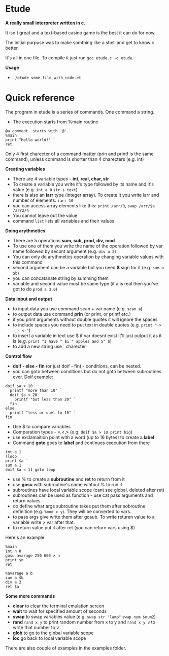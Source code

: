 # Etude
**A really small interpreter written in c.**


It isn't great and a text-based casino game is the best it can do for now.

The initial purpuse was to make somthing like a shell and get to know c better.

It's all in one file. To compile it just run `gcc etude.c -o etude`.

**Usage**
+ `./etude some_file_with_code.et`

# Quick reference
The program in etude is a series of commands. One command a string.
+ The execution starts from %main routine
```
@a comment. starts with '@'.
%main
print "Hello world!" `
ret
```

Only 4 first charecter of a command matter (prin and printf is the same command), unless command is shorter than 4 charecters (e.g. int)

**Creating variables**
+ There are 4 variable types - **int, real, char, str**
+ To create a variable you write it's type followed by its name and it's value (e.g. `int a 0` `str s text`)
+ there is also an **iarr** type (integer array). To create it you write iarr and number of elements: `iarr 10`
+ you can access array elements like this: `print /arr/0`, `swap /arr/$a /arr2/4`
+ You cannot leave out the value
+ command `list` lists all variables and their values

**Doing arythmetics**
+ There are 5 operations **sum, sub, prod, div, mod**
+ To use one of them you write the name of the operation followed by var name followed by secont argument (e.g. `div a 2`)
+ You can only do arythmetics operation by changing variable values with this command
+ second argument can be a variable but you need **$** sign for it (e.g. `sum a $b`)
+ you can concatanate string by summing them
+ variable and second value must be same type (if a is real then you've got to do `prod a 3.0`)

**Data input and output**
+ to input data you use command scan + var name (e.g. `scan a`)
+ to output data use command **prin** (or print, or printf etc.)
+ if you print arguments without double quotes it will ignore the spaces
+ to include spaces you need to put text in double quotes (e.g. `print "-> -_- <-"`)
+ to insert a variable in text use $ if var doesnt exist it'll just output it as it is (e.g. `print "I have " $i " apples and 5" $`)
+ to add a new string use ` charecter 

**Control flow**
+ **doif - else - fin** (or just doif - fin) - conditions, can be nested.
+ you can goto between conditions but do not goto between subroutines. ever.
Doif example:
```
doif $a > 10
  printf "more than 10" `
  doif $a < 20
    printf "but less than 20" `
  fin
else
  printf "less or quel to 10" `
fin
```
+ Use $ to compare variables
+ Comparation types - =,<,> (e.g. `doif $a > 10 print big`)
+ use exclamaition point with a word (up to 16 bytes) to create a **label**
+ Command **goto** goes to **label** and continues execution from there
```
int a 1
!loop
print $a `
sum a 1
doif $a < 11 goto loop
```
+ use % to create a **subroutine** and **ret** to return from it
+ use **gosu** with subroutine's name wihtout % to run it
+ subroutines have local variable scope (cant see global, deleted after ret)
+ subroutines can be used as function - use cat pass arguments and return values
+ do define whar args subroutine takes put them after sobroutine definition (e.g. `%mod x y`). They will be converted to vars.
+ to pass args give write them after gosub. To write returen value to a variable write > var after that.
+ to return value put it after ret (you can return vars using $)

Here's an example
```
%main
int n 0 
gosu avarage 250 600 > n 
print $n `
ret

%avarage a b 
sum a $b
div a 2 
ret $a
```

**Some more commands**
+ **clear** to clear the terminal emulation screen
+ **wait** to wait for specified amount of seconds
+ **swap** to swap variables value (e.g. `swap str "lamp"` `swap num $num2`)
+ **rand** `rand x y` to print random number from x to y and `rand x y v` to write that number to v
+ **glob** to go to the global variable scope
+ **loc** go back to local variable scope

There are also couple of examples in the examples folder.
